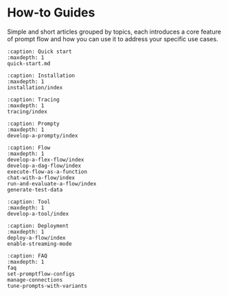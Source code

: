 # How-to Guides

Simple and short articles grouped by topics, each introduces a core feature of prompt flow and how you can use it to address your specific use cases.

```{toctree}
:caption: Quick start
:maxdepth: 1
quick-start.md
```

```{toctree}
:caption: Installation
:maxdepth: 1
installation/index
```

```{toctree}
:caption: Tracing
:maxdepth: 1
tracing/index
```

```{toctree}
:caption: Prompty
:maxdepth: 1
develop-a-prompty/index
```

```{toctree}
:caption: Flow
:maxdepth: 1
develop-a-flex-flow/index
develop-a-dag-flow/index
execute-flow-as-a-function
chat-with-a-flow/index
run-and-evaluate-a-flow/index
generate-test-data
```

```{toctree}
:caption: Tool
:maxdepth: 1
develop-a-tool/index
```

```{toctree}
:caption: Deployment
:maxdepth: 1
deploy-a-flow/index
enable-streaming-mode
```

```{toctree}
:caption: FAQ
:maxdepth: 1
faq
set-promptflow-configs
manage-connections
tune-prompts-with-variants
```
